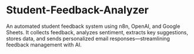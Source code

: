 # Student-Feedback-Analyzer
An automated student feedback system using n8n, OpenAI, and Google Sheets. It collects feedback, analyzes sentiment, extracts key suggestions, stores data, and sends personalized email responses—streamlining feedback management with AI.
